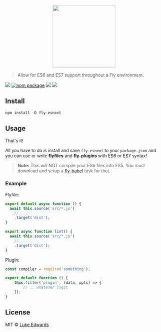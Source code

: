 <div align="center">
	<a href="http://github.com/flyjs/fly">
		<img width=200px  src="https://cloud.githubusercontent.com/assets/8317250/8733685/0be81080-2c40-11e5-98d2-c634f076ccd7.png">
	</a>
</div>

> Allow for ES6 and ES7 support throughout a Fly environment.

[![][fly-badge]][fly]
[![npm package][npm-ver-link]][releases]
[![][dl-badge]][npm-pkg-link]
[![][travis-badge]][travis-link]

## Install

```a
npm install -D fly-esnext
```

## Usage

That's it!

All you have to do is install and save `fly-esnext` to your `package.json` and you can use or write **flyfiles** and **fly-plugins** with ES6 or ES7 syntax!

> **Note:** This will NOT compile your ES6 files into ES5. You must download and setup a [fly-babel](https://github.com/bucaran/fly-babel) task for that.

### Example

Flyfile:

```js
export default async function () {
  await this.source('src/*.js')
  	// ...
    .target('dist');
}

export async function lint() {
  await this.source('src/*.js')
  	// ...
    .target('dist');
}
```

Plugin:

```js
const compiler = require('something');

export default function () {
	this.filter('plugin', (data, opts) => {
		// .. whatever logic
	});
}
```

## License

MIT © [Luke Edwards](https://lukeed.com)

[contributors]: https://github.com/lukeed/fly-esnext/graphs/contributors
[releases]:     https://github.com/lukeed/fly-esnext/releases
[fly]:          https://www.github.com/flyjs/fly
[fly-badge]:    https://img.shields.io/badge/fly-JS-05B3E1.svg?style=flat-square
[npm-pkg-link]: https://www.npmjs.org/package/fly-esnext
[npm-ver-link]: https://img.shields.io/npm/v/fly-esnext.svg?style=flat-square
[dl-badge]:     http://img.shields.io/npm/dm/fly-esnext.svg?style=flat-square
[travis-link]:  https://travis-ci.org/lukeed/fly-esnext
[travis-badge]: http://img.shields.io/travis/lukeed/fly-esnext.svg?style=flat-square
